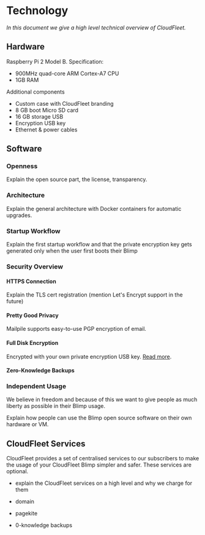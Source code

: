 # Technology

*In this document we give a high level technical overview of CloudFleet.*

## Hardware

Raspberry Pi 2 Model B. Specification:

- 900MHz quad-core ARM Cortex-A7 CPU
- 1GB RAM

Additional components

- Custom case with CloudFleet branding
- 8 GB boot Micro SD card
- 16 GB storage USB
- Encryption USB key
- Ethernet & power cables

## Software

### Openness

Explain the open source part, the license, transparency.

### Architecture

Explain the general architecture with Docker containers for automatic upgrades.

### Startup Workflow

Explain the first startup workflow and that the private encryption key gets
generated only when the user first boots their Blimp

### Security Overview

#### HTTPS Connection

Explain the TLS cert registration (mention Let's Encrypt support in the future)

#### Pretty Good Privacy

Mailpile supports easy-to-use PGP encryption of email.

#### Full Disk Encryption

Encrypted with your own private encryption USB key.
[Read more](disk-encryption.html).

#### Zero-Knowledge Backups

### Independent Usage

We believe in freedom and because of this we want to give people as much liberty
as possible in their Blimp usage.

Explain how people can use the Blimp open source software on their own hardware
or VM.

## CloudFleet Services

CloudFleet provides a set of centralised services to our subscribers to make
the usage of your CloudFleet Blimp simpler and safer. These services are
optional.

- explain the CloudFleet services on a high level and why we charge for them

- domain
- pagekite
- 0-knowledge backups
